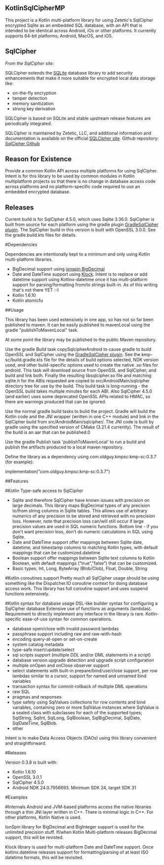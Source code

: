 ## KotlinSqlCipherMP

This project is a Kotlin multi-platform library for using Zetetic's SqlCipher encrypted Sqlite as an embedded SQL database, with an API that is intended to be identical across Android, iOs or other platforms. It currently supports 64-bit platforms; Android, MacOS, and iOS.

## SqlCipher
*From the SqlCipher site:*

SQLCipher extends the [SQLite](https://www.sqlite.org) database library to add security enhancements that make it more suitable for encrypted local data storage like:

- on-the-fly encryption
- tamper detection
- memory sanitization
- strong key derivation

SQLCipher is based on SQLite and stable upstream release features are periodically integrated.

SQLCipher is maintained by Zetetic, LLC, and additional information and documentation is available on the official [SQLCipher site](https://www.zetetic.net/sqlcipher/). Github repository:
                                                                                                                                                                         [SqlCipher Github](https://github.com/sqlcipher/sqlcipher)
## Reason for Existence
Provide a common Kotlin API across multiple platforms for using SqlCipher. Intent is for this library to be used by common modules in Kotlin multiplatform projects so that there is no change in database access code across platforms and no platform-specific code required to use an embedded encrypted database.

## Releases
Current build is for SqlCipher 4.5.0, which uses Sqlite 3.36.0. SqlCipher is built from source for each platform using the gradle plugin [GradleSqlCipher plugin](https://github.com/skolson/sqlcipher-openssl-build). The SqlCipher build in this version is built with OpenSSL 3.0.0. See the gradle.build.kts files for details.

#Dependencies

Dependencies are intentionally kept to a minimum and only using Kotlin multi-platform libraries.

- BigDecimal support using  [ionspin BigDecimal](https://github.com/skolson/kotlin-multiplatform-bignum)
- Date and DateTime support using [Klock](https://github.com/korlibs/klock). Intent is to replace or add datetime support using Kotlinx-datetime once it has multi-platform support for parsing/formatting from/to strings built-in. As of this writing that's not there YET :-)
- Kotlin 1.6.10 
- Kotlin atomicfu
 

##Usage

This library has been used extensively in one app, so has not so far been published to maven. It can be easily published to mavenLocal using the gradle "publishToMavenLocal" task.

At some point the library may be published to the public Maven repository.

Use the gradle Build task copySqlcipherAndroid to cause gradle to build OpenSSL and SqlCipher using the [GradleSqlCipher plugin](https://github.com/skolson/sqlcipher-openssl-build). See the kmp-sc/build.gradle.kts file for the details of build options selected, NDK version used, and other build-specific options used to create the native .so files for android. This task will download source from OpenSSL and SqlCipher, and build and link both. Finally the resulting libsqlcipher.so file and matching sqlite.h for the ABIs requested are copied to src/AndroidMain/sqlcipher directory tree for use by the build. This build task is long-running - the OpenSSL build takes multiple minutes for each ABI. Also SqlCipher 4.5.0 (and earlier) uses some deprecated OpenSSL APIs related to HMAC, so there are warnings produced that can be ignored. 

Use the normal gradle build tasks to build the project. Gradle will build the Kotlin code and the JNI wrapper (written in one C++ module) and link in the SqlCipher build from src/AndroidMain/sqlcipher/<ABI>. The JNI code is built by gradle using the specified version of CMake (3.21.4 currently). The result of the build is an aar that can be published.0

Use the gradle Publish task 'publishToMavenLocal' to run a build and publish the artifacts produced to a local maven repository.

Define the library as a dependency using com.oldguy.kmpsc:kmp-sc:0.3.7 (for example):

implementation("com.oldguy.kmpsc:kmp-sc:0.3.7")

##Features

#Kotlin Type-safe access to SqlCipher
- Sqlite and therefore SqlCipher have known issues with precision on large decimals.  This library maps BigDecimal types of any precision to/from string columns in Sqlite tables. This allows use of arbitrary numerics of any precision to be stored and retrieved with no precision loss.  However, note that precision loss can/will still occur if large precision values are used in SQL numeric functions. Bottom line - if you don't want precision loss, don't do numeric calculations in SQL using Sqlite.
- Date and DateTime support offer mappings between Sqlite date, datetime, and timestamp columns to matching Kotlin types, with default mappings that can be customized.datetime
- Boolean support offer mappings between Sqlite text columns to Kotlin Boolean, with default mappings ("true","false") that can be customized.
- Basic types; Int, Long, ByteArray (Blob/Clob), Float, Double, String
    
#Kotlin coroutines support
Pretty much all SqlCipher usage should be using something like the Dispatcher.IO coroutine context for doing database access work.  This library has full coroutine support and uses suspend functions extensively.

#Kotlin syntax for database usage
DSL-like builder syntax for configuring a SqlCipher database 
Extensive use of functions as arguments (lambdas). Requirement to directly implement any interface in the library is rare.
Kotlin-specific ease-of-use syntax for common operations.
- database open/close with invalid password lambdas
- passphrase support including raw and raw-with-hash
- encoding query-at-open or set-on-create
- system catalog metadata
- type-safe insert/update/select
- sql scripts support (multiple DDL and/or DML statements in a script)
- database version upgrade detection and upgrade script configuration
- multiple onOpen and onClose observer support 
- select statements with built-in prepare/bind/use/close support, per row lambdas similar to a cursor, support for named and unnamed bind variables
- transaction syntax for commit-rollback of multiple DML operations
- raw SQL
- pragmas and responses
- type safety using SqlValues collections for row contents and bind variables, containing zero or more SqlValue instances where SqlValue is a sealed class with subclasses for each of the supported types; SqlString, SqlInt, SqlLong, SqlBoolean, SqlBigDecimal, SqlDate, SqlDateTime, SqlBlob.  
- other

Intent is to make Data Access Objects (DAOs) using this library convenient and straightforward.

#Releases

Version 0.3.8 is built with:
- Kotlin 1.6.10
- OpenSSL 3.0.1  
- SqlCipher 4.5.0
- Android NDK 24.0.7956693. Minimum SDK 24, target SDK 31

#Examples


#Internals
Android and JVM-based platforms access the native libraries through a thin JNI layer written in C++. There is minimal logic in C++. For other platforms, Kotlin Native is used. 

IonSpin library for BigDecimal and BigInteger support is used for the unlimited precision stuff. If/when Kotlin Multi-platform releases BigDecimal support, this will be revisted.

Klock library is used for multi-platform Date and DateTime support. Once kotlinx.datetime releases support for formatting/parsing of at least ISO datetime formats, this will be revisited.  